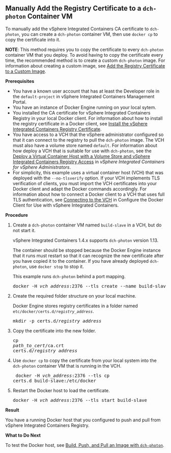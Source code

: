 ## Manually Add the Registry Certificate to a `dch-photon` Container VM ##

To manually add the vSphere Integrated Containers CA certificate to  `dch-photon`, you can create a `dch-photon` container VM, then use `docker cp` to copy the certificate into it. 

**NOTE**: This method requires you to copy the certificate to every `dch-photon` container VM that you deploy. To avoid having to copy the certificate every time, the recommended method is to create a custom `dch-photon` image. For information about creating a custom image, see [Add the Registry Certificate to a Custom Image](photon_cert_custom.html).

**Prerequisites**

- You have a known user account that has at least the Developer role in the `default-project` in vSphere Integrated Containers Management Portal.
- You have an instance of Docker Engine running on your local sytem.
- You installed the CA certificate for vSphere Integrated Containers Registry in your local Docker client. For information about how to install the registry certificate in a Docker client, see [Install the  vSphere Integrated Containers Registry Certificate](configure_docker_client.md#registry).
- You have access to a VCH that the vSphere administrator configured so that it can connect to the registry to pull the `dch-photon` image. The VCH must also have a volume store named `default`. For information about how deploy a VCH that is suitable for use with `dch-photon`, see the [Deploy a Virtual Container Host with a Volume Store and vSphere Integrated Containers Registry Access](../vic_vsphere_admin/deploy_vch_dchphoton.md) in *vSphere Integrated Containers for vSphere Administrators*. 
- For simplicity, this example uses a virtual container host (VCH) that was deployed with the `--no-tlsverify` option. If your VCH implements TLS verification of clients, you must import the VCH certificates into your Docker client and adapt the Docker commands accordingly. For information about how to connect a Docker client to a VCH that uses full TLS authentication, see [Connecting to the VCH](configure_docker_client.md#connectvch) in Configure the Docker Client for Use with vSphere Integrated Containers.

**Procedure**

1. Create a `dch-photon` container VM named `build-slave` in a VCH, but do not start it. 

    vSphere Integrated Containers 1.4.x supports `dch-photon` version 1.13.

    The container should be stopped because the Docker Engine instance that it runs must restart so that it can recognize the new certificate after you have copied it to the container. If you have already deployed `dch-photon`, use `docker stop` to stop it. 

    This example runs `dch-photon` behind a port mapping.

    <pre>docker -H <i>vch_address</i>:2376 --tls create --name build-slave -p 12375:2375 <i>registry_address</i>/default-project/dch-photon:1.13</pre>
    
2. Create the required folder structure on your local machine.

    Docker Engine stores registry certificates in a folder named <code>etc/docker/certs.d/<i>registry_address</i></code>.

    <pre>mkdir -p certs.d/<i>registry_address</i></pre>

3. Copy the certificate into the new folder.<pre>cp <i>path_to_cert</i>/ca.crt certs.d/<i>registry_address</i></pre> 
4. Use `docker cp` to copy the certificate from your local system into the `dch-photon` container VM that is running in the VCH.<pre>
    docker -H <i>vch_address</i>:2376  --tls cp certs.d build-slave:/etc/docker</pre>
    
3. Restart the Docker host to load the certificate.

    <pre>docker -H <i>vch_address</i>:2376 --tls start build-slave</pre>
    
**Result**

You have a running Docker host that you configured to push and pull from vSphere Integrated Containers Registry.

**What to Do Next**

To test the Docker host, see [Build, Push, and Pull an Image with `dch-photon`](test_photon.md).
    
